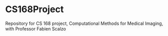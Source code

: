 # CS168Project
Repository for CS 168 project, Computational Methods for Medical Imaging, with Professor Fabien Scalzo
